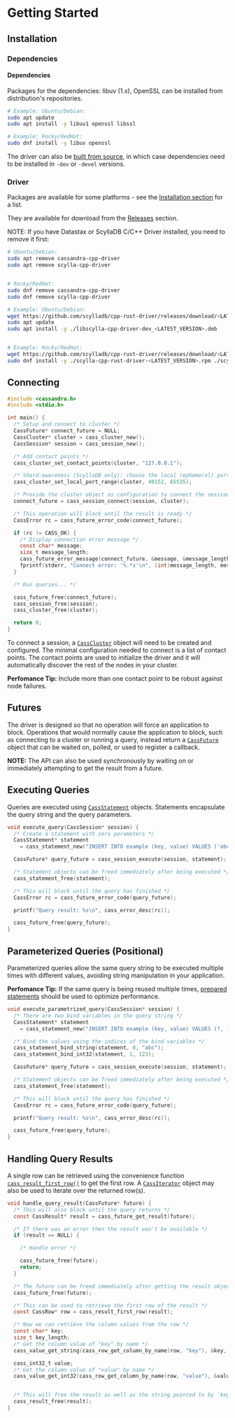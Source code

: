# Getting Started

## Installation

### Dependencies

#### Dependencies

Packages for the dependencies: libuv (1.x), OpenSSL can be installed
from distribution's repositories.

```bash
# Example: Ubuntu/Debian:
sudo apt update
sudo apt install -y libuv1 openssl libssl

# Example: Rocky/RedHat:
sudo dnf install -y libuv openssl
```

The driver can also be [built from source], in which case dependencies need
to be installed in `-dev` or `-devel` versions.

### Driver

Packages are available for some platforms - see the [Installation section](installation.md) for a list.

They are available for download from the [Releases][cpp-rust-driver-releases] section.

NOTE: If you have Datastax or ScyllaDB C/C++ Driver installed, you need to remove it first:

```bash
# Ubuntu/Debian:
sudo apt remove cassandra-cpp-driver
sudo apt remove scylla-cpp-driver


# Rocky/RedHat:
sudo dnf remove cassandra-cpp-driver
sudo dnf remove scylla-cpp-driver
```

<!-- FIXME: Note that there is only a `dev` package for Ubuntu. Is it expected? -->
<!-- Also, the name is `cpp-driver`, not `cpp-rust-driver`. -->
```bash
# Example: Ubuntu/Debian:
wget https://github.com/scylladb/cpp-rust-driver/releases/download/<LATEST_VERSION>/libscylla-cpp-driver-dev_<LATEST_VERSION>.deb
sudo apt update
sudo apt install -y ./libscylla-cpp-driver-dev_<LATEST_VERSION>.deb


# Example: Rocky/RedHat:
wget https://github.com/scylladb/cpp-rust-driver/releases/download/<LATEST_VERSION>/scylla-cpp-rust-driver-<LATEST_VERSION>.rpm https://github.com/scylladb/cpp-rust-driver/releases/download/<LATEST_VERSION>/scylla-cpp-rust-driver-devel-<LATEST_VERSION>.rpm
sudo dnf install -y ./scylla-cpp-rust-driver-<LATEST_VERSION>.rpm ./scylla-cpp-rust-driver-devel-<LATEST_VERSION>.rpm
```

## Connecting

```c
#include <cassandra.h>
#include <stdio.h>

int main() {
  /* Setup and connect to cluster */
  CassFuture* connect_future = NULL;
  CassCluster* cluster = cass_cluster_new();
  CassSession* session = cass_session_new();

  /* Add contact points */
  cass_cluster_set_contact_points(cluster, "127.0.0.1");

  /* Shard-awareness (ScyllaDB only): choose the local (ephemeral) port range */
  cass_cluster_set_local_port_range(cluster, 49152, 65535);

  /* Provide the cluster object as configuration to connect the session */
  connect_future = cass_session_connect(session, cluster);

  /* This operation will block until the result is ready */
  CassError rc = cass_future_error_code(connect_future);

  if (rc != CASS_OK) {
    /* Display connection error message */
    const char* message;
    size_t message_length;
    cass_future_error_message(connect_future, &message, &message_length);
    fprintf(stderr, "Connect error: '%.*s'\n", (int)message_length, message);
  }

  /* Run queries... */

  cass_future_free(connect_future);
  cass_session_free(session);
  cass_cluster_free(cluster);

  return 0;
}
```

To connect a session, a [`CassCluster`] object will need to be created and
configured. The minimal configuration needed to connect is a list of contact
points. The contact points are used to initialize the driver and it will
automatically discover the rest of the nodes in your cluster.

**Perfomance Tip:** Include more than one contact point to be robust against
node failures.

## Futures

The driver is designed so that no operation will force an application to block.
Operations that would normally cause the application to block, such as
connecting to a cluster or running a query, instead return a [`CassFuture`]
object that can be waited on, polled, or used to register a callback.

**NOTE:** The API can also be used synchronously by waiting on or immediately
attempting to get the result from a future.

## Executing Queries

Queries are executed using [`CassStatement`] objects. Statements encapsulate
the query string and the query parameters.

```c
void execute_query(CassSession* session) {
  /* Create a statement with zero parameters */
  CassStatement* statement
    = cass_statement_new("INSERT INTO example (key, value) VALUES ('abc', 123)", 0);

  CassFuture* query_future = cass_session_execute(session, statement);

  /* Statement objects can be freed immediately after being executed */
  cass_statement_free(statement);

  /* This will block until the query has finished */
  CassError rc = cass_future_error_code(query_future);

  printf("Query result: %s\n", cass_error_desc(rc));

  cass_future_free(query_future);
}
```

## Parameterized Queries (Positional)

Parameterized queries allow the same query string to be executed multiple times with different values,
avoiding string manipulation in your application.

**Perfomance Tip:** If the same query is being reused multiple times,
[prepared statements] should be used to optimize performance.

```c
void execute_parametrized_query(CassSession* session) {
  /* There are two bind variables in the query string */
  CassStatement* statement
    = cass_statement_new("INSERT INTO example (key, value) VALUES (?, ?)", 2);

  /* Bind the values using the indices of the bind variables */
  cass_statement_bind_string(statement, 0, "abc");
  cass_statement_bind_int32(statement, 1, 123);

  CassFuture* query_future = cass_session_execute(session, statement);

  /* Statement objects can be freed immediately after being executed */
  cass_statement_free(statement);

  /* This will block until the query has finished */
  CassError rc = cass_future_error_code(query_future);

  printf("Query result: %s\n", cass_error_desc(rc));

  cass_future_free(query_future);
}
```

## Handling Query Results

A single row can be retrieved using the convenience function
[`cass_result_first_row()`] to get the first row. A [`CassIterator`] object may
also be used to iterate over the returned row(s).

```c
void handle_query_result(CassFuture* future) {
  /* This will also block until the query returns */
  const CassResult* result = cass_future_get_result(future);

  /* If there was an error then the result won't be available */
  if (result == NULL) {

    /* Handle error */

    cass_future_free(future);
    return;
  }

  /* The future can be freed immediately after getting the result object */
  cass_future_free(future);

  /* This can be used to retrieve the first row of the result */
  const CassRow* row = cass_result_first_row(result);

  /* Now we can retrieve the column values from the row */
  const char* key;
  size_t key_length;
  /* Get the column value of "key" by name */
  cass_value_get_string(cass_row_get_column_by_name(row, "key"), &key, &key_length);

  cass_int32_t value;
  /* Get the column value of "value" by name */
  cass_value_get_int32(cass_row_get_column_by_name(row, "value"), &value);


  /* This will free the result as well as the string pointed to by 'key' */
  cass_result_free(result);
}
```

[cpp-rust-driver-releases]: https://github.com/scylladb/cpp-rust-driver/releases

[built from source]: https://cpp-rust-driver.docs.scylladb.com/stable/topics/building/
[prepared statements]: https://cpp-rust-driver.docs.scylladb.com/stable/topics/basics/prepared-statements/

[`cass_int32_t`]: https://cpp-rust-driver.docs.scylladb.com/stable/api/cassandra.h#cass-int32-t
[`cass_result_first_row()`]: https://cpp-rust-driver.docs.scylladb.com/stable/api/struct.CassResult#cass-result-first-row
[`CassCluster`]: https://cpp-rust-driver.docs.scylladb.com/stable/api/struct.CassCluster
[`CassSession`]: https://cpp-rust-driver.docs.scylladb.com/stable/api/struct.CassSession
[`CassStatement`]: https://cpp-rust-driver.docs.scylladb.com/stable/api/struct.CassStatement
[`CassFuture`]: https://cpp-rust-driver.docs.scylladb.com/stable/api/struct.CassFuture
[`CassIterator`]: https://cpp-rust-driver.docs.scylladb.com/stable/api/struct.CassIterator
